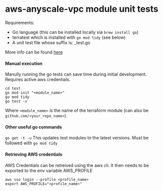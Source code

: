 # aws-anyscale-vpc module unit tests
Requirements:
* Go language (this can be installed locally via `brew install go`)
* terratest which is installed with `go mod tidy` (see below)
* A unit test file whose suffix is: _test.go

More info can be found [here](https://terratest.gruntwork.io/docs/getting-started/quick-start/)

#### Manual execution
Manully running the go tests can save time during initial development. Requires active aws credentials.
```
cd test
go mod init "<module_name>"
go mod tidy
go test -v
```
Where `<module_name>` is the name of the terraform module (can also be `github.com/<your_repo_name>`).

#### Other useful go commands
`go get -t -u` This updates test modules to the latest versions. Must be followed with `go mod tidy`

#### Retrieving AWS credentials
AWS Credentials can be retreived using the aws cli. It then needs to be exported to the env variable AWS_PROFILE
```
aws sso login --profile <profile_name>
export AWS_PROFILE="<profile_name>"
```
